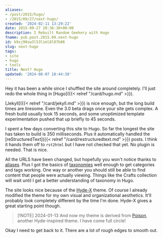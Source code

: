 ```yaml
---
aliases:
- /post/2015/hugo/
- /2015/09/27/next-hugo/
created: '2024-02-11 13:29:22'
date: 2015-09-27 20:36:30+00:00
description: I Rebuilt Random Geekery with Hugo
fname: pub.post.2015.09.next-hugo
id: k9xj90zw3l53liml8l07k06
slug: next-hugo
tags:
- site
- hugo
- tools
title: Next? Hugo
updated: '2024-08-07 18:44:38'
---
```


Hey it has been a while since I shuffled the site around completely. I'll
just redo the whole thing in [Hugo]({{< relref "/card/hugo.md" >}}).

<!--more-->

[Jekyll]({{< relref "/card/jekyll.md" >}}) is nice enough, but the long build times are tiresome. Even the 3.0 beta drags once your site gets complex. A fresh build usually took 15 seconds, and some unoptimized template experimentation pushed that up briefly to 45 seconds.

I spent a few days converting this site to Hugo. So far the longest the site has taken to build is 350 milliseconds. Plus it automatically handled the [reStructuredText]({{< relref "/card/restructuredtext.md" >}}) posts. I think it hands them off to `rst2html` but I have not checked that yet. No plugin is needed. That is nice.

All the URLS have been changed, but hopefully you won't notice thanks to [aliases](http://gohugo.io/extras/aliases/). Plus I got the basics of [taxonomies](http://gohugo.io/taxonomies/overview/) well enough to get categories and tags working. One way or another you should still be able to find content that people were actually viewing. Things like the Crafts collection will wait until I get a better understanding of taxonomy in Hugo.

The site looks nice because of the [Hyde-X](https://github.com/zyro/hyde-x) theme. Of course I already modified the theme for my own visual and organizational aesthetics. It'll probably look completely different by the time I'm done. Hyde-X gives a great starting point though.

> [!NOTE] 2024-01-13
> And now my theme is derived from [Poison](https://themes.gohugo.io/themes/poison/), another Hyde-inspired theme. I have come full circle!

Okay I need to get back to it. There are a lot of rough edges to smooth out.